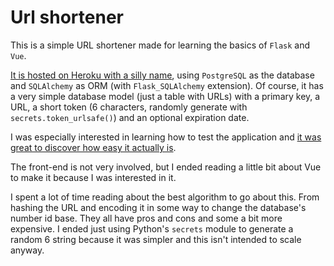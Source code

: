 # Url shortener

This is a simple URL shortener made for learning the basics of `Flask` and
`Vue`.

[It is hosted on Heroku with a silly name](https://xsurl.herokuapp.com/), using
`PostgreSQL` as the database and `SQLAlchemy` as ORM (with `Flask_SQLAlchemy`
extension). Of course, it has a very simple database model (just a table with
URLs) with a primary key, a URL, a short token (6 characters, randomly generate
with `secrets.token_urlsafe()`) and an optional expiration date.

I was especially interested in learning how to test the application and [it was
great to discover how easy it actually is](/tests).

The front-end is not very involved, but I ended reading a little bit about Vue
to make it because I was interested in it.

I spent a lot of time reading about the best algorithm to go about this. From
hashing the URL and encoding it in some way to change the database's number id
base. They all have pros and cons and some a bit more expensive. I ended just
using Python's `secrets` module to generate a random 6 string because it was
simpler and this isn't intended to scale anyway.
